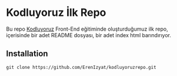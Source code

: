 # Kodluyoruz İlk Repo
Bu repo [Kodluyoruz](https://www.kodluyoruz.org/) Front-End eğitiminde oluşturduğumuz ilk repo, içerisinde bir adet README dosyası,
bir adet index html barındırıyor.
## Installation
``` git clone https://github.com/ErenIzyat/kodluyoruzrepo.git ```
